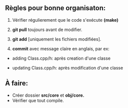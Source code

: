 ## Règles pour bonne organisaton:

1. Vérifier régulierement que le code s'exécute **(make)**

2. **git pull** toujours avant de modifier.

3. **git add** [uniquement les fichiers modifiées].

4. **commit** avec message claire en anglais, par ex:

- adding Class.cpp/h: après creation d'une classe

- updating Class.cpp/h: après modification d'une classe

## À faire:

- Créer dossier **src/core** et **obj/core.**
- Vérifier que tout compile.
